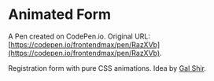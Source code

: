 # Animated Form

A Pen created on CodePen.io. Original URL: [https://codepen.io/frontendmax/pen/RazXVb](https://codepen.io/frontendmax/pen/RazXVb).

Registration form with pure CSS animations. Idea by <a href='https://dribbble.com/galshir'>Gal Shir</a>.